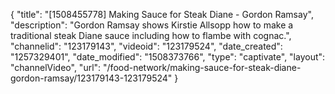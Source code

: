 {
    "title": "[1508455778] Making Sauce for Steak Diane - Gordon Ramsay",
    "description": "Gordon Ramsay shows Kirstie Allsopp how to make a traditional steak Diane sauce including how to flambe with cognac.",
    "channelid": "123179143",
    "videoid": "123179524",
    "date_created": "1257329401",
    "date_modified": "1508373766",
    "type": "captivate",
    "layout": "channelVideo",
    "url": "\/food-network\/making-sauce-for-steak-diane-gordon-ramsay\/123179143-123179524"
}